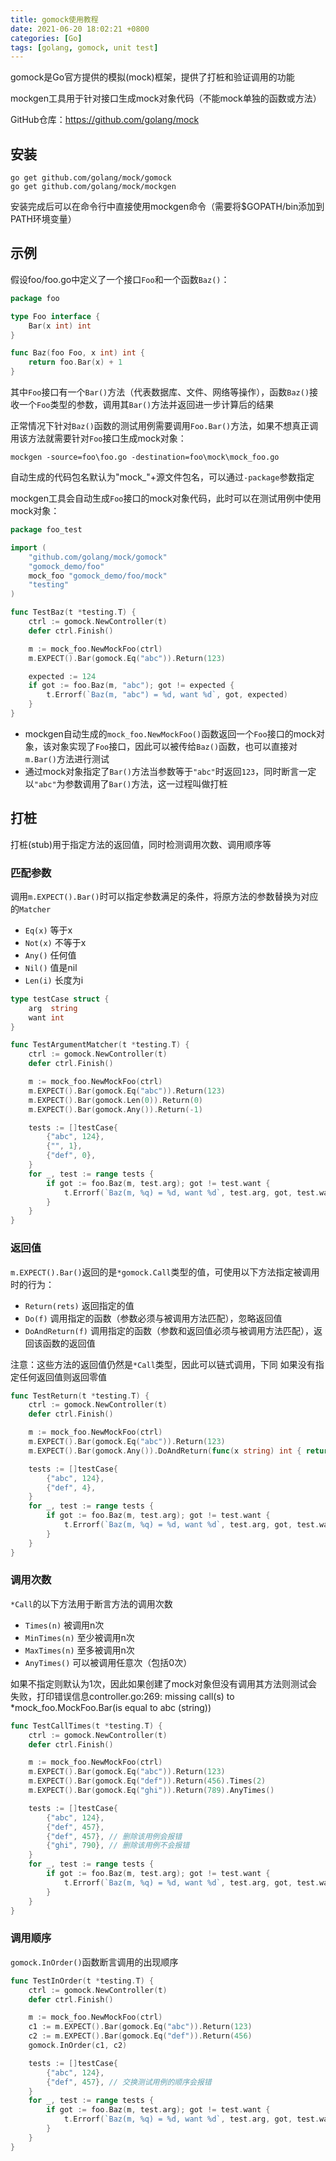 ```yaml
---
title: gomock使用教程
date: 2021-06-20 18:02:21 +0800
categories: [Go]
tags: [golang, gomock, unit test]
---
```

gomock是Go官方提供的模拟(mock)框架，提供了打桩和验证调用的功能

mockgen工具用于针对接口生成mock对象代码（不能mock单独的函数或方法）

GitHub仓库：<https://github.com/golang/mock>

## 安装
```
go get github.com/golang/mock/gomock
go get github.com/golang/mock/mockgen
```

安装完成后可以在命令行中直接使用mockgen命令（需要将$GOPATH/bin添加到PATH环境变量）

## 示例
假设foo/foo.go中定义了一个接口`Foo`和一个函数`Baz()`：

```go
package foo

type Foo interface {
	Bar(x int) int
}

func Baz(foo Foo, x int) int {
	return foo.Bar(x) + 1
}
```

其中`Foo`接口有一个`Bar()`方法（代表数据库、文件、网络等操作），函数`Baz()`接收一个`Foo`类型的参数，调用其`Bar()`方法并返回进一步计算后的结果

正常情况下针对`Baz()`函数的测试用例需要调用`Foo.Bar()`方法，如果不想真正调用该方法就需要针对`Foo`接口生成mock对象：

```
mockgen -source=foo\foo.go -destination=foo\mock\mock_foo.go
```

自动生成的代码包名默认为"mock_"+源文件包名，可以通过`-package`参数指定

mockgen工具会自动生成`Foo`接口的mock对象代码，此时可以在测试用例中使用mock对象：

```go
package foo_test

import (
	"github.com/golang/mock/gomock"
	"gomock_demo/foo"
	mock_foo "gomock_demo/foo/mock"
	"testing"
)

func TestBaz(t *testing.T) {
	ctrl := gomock.NewController(t)
	defer ctrl.Finish()

	m := mock_foo.NewMockFoo(ctrl)
	m.EXPECT().Bar(gomock.Eq("abc")).Return(123)

	expected := 124
	if got := foo.Baz(m, "abc"); got != expected {
		t.Errorf(`Baz(m, "abc") = %d, want %d`, got, expected)
	}
}
```

* mockgen自动生成的`mock_foo.NewMockFoo()`函数返回一个`Foo`接口的mock对象，该对象实现了`Foo`接口，因此可以被传给`Baz()`函数，也可以直接对`m.Bar()`方法进行测试
* 通过mock对象指定了`Bar()`方法当参数等于`"abc"`时返回`123`，同时断言一定以`"abc"`为参数调用了`Bar()`方法，这一过程叫做打桩

## 打桩
打桩(stub)用于指定方法的返回值，同时检测调用次数、调用顺序等

### 匹配参数
调用`m.EXPECT().Bar()`时可以指定参数满足的条件，将原方法的参数替换为对应的`Matcher`
* `Eq(x)` 等于x
* `Not(x)` 不等于x
* `Any()` 任何值
* `Nil()` 值是nil
* `Len(i)` 长度为i

```go
type testCase struct {
	arg  string
	want int
}

func TestArgumentMatcher(t *testing.T) {
	ctrl := gomock.NewController(t)
	defer ctrl.Finish()

	m := mock_foo.NewMockFoo(ctrl)
	m.EXPECT().Bar(gomock.Eq("abc")).Return(123)
	m.EXPECT().Bar(gomock.Len(0)).Return(0)
	m.EXPECT().Bar(gomock.Any()).Return(-1)

	tests := []testCase{
		{"abc", 124},
		{"", 1},
		{"def", 0},
	}
	for _, test := range tests {
		if got := foo.Baz(m, test.arg); got != test.want {
			t.Errorf(`Baz(m, %q) = %d, want %d`, test.arg, got, test.want)
		}
	}
}
```

### 返回值
`m.EXPECT().Bar()`返回的是`*gomock.Call`类型的值，可使用以下方法指定被调用时的行为：
* `Return(rets)` 返回指定的值
* `Do(f)` 调用指定的函数（参数必须与被调用方法匹配），忽略返回值
* `DoAndReturn(f)` 调用指定的函数（参数和返回值必须与被调用方法匹配），返回该函数的返回值

注意：这些方法的返回值仍然是`*Call`类型，因此可以链式调用，下同
如果没有指定任何返回值则返回零值

```go
func TestReturn(t *testing.T) {
	ctrl := gomock.NewController(t)
	defer ctrl.Finish()

	m := mock_foo.NewMockFoo(ctrl)
	m.EXPECT().Bar(gomock.Eq("abc")).Return(123)
	m.EXPECT().Bar(gomock.Any()).DoAndReturn(func(x string) int { return len(x) })

	tests := []testCase{
		{"abc", 124},
		{"def", 4},
	}
	for _, test := range tests {
		if got := foo.Baz(m, test.arg); got != test.want {
			t.Errorf(`Baz(m, %q) = %d, want %d`, test.arg, got, test.want)
		}
	}
}
```

### 调用次数
`*Call`的以下方法用于断言方法的调用次数
* `Times(n)` 被调用n次
* `MinTimes(n)` 至少被调用n次
* `MaxTimes(n)` 至多被调用n次
* `AnyTimes()` 可以被调用任意次（包括0次）

如果不指定则默认为1次，因此如果创建了mock对象但没有调用其方法则测试会失败，打印错误信息controller.go:269: missing call(s) to *mock_foo.MockFoo.Bar(is equal to abc (string))

```go
func TestCallTimes(t *testing.T) {
	ctrl := gomock.NewController(t)
	defer ctrl.Finish()

	m := mock_foo.NewMockFoo(ctrl)
	m.EXPECT().Bar(gomock.Eq("abc")).Return(123)
	m.EXPECT().Bar(gomock.Eq("def")).Return(456).Times(2)
	m.EXPECT().Bar(gomock.Eq("ghi")).Return(789).AnyTimes()

	tests := []testCase{
		{"abc", 124},
		{"def", 457},
		{"def", 457}, // 删除该用例会报错
		{"ghi", 790}, // 删除该用例不会报错
	}
	for _, test := range tests {
		if got := foo.Baz(m, test.arg); got != test.want {
			t.Errorf(`Baz(m, %q) = %d, want %d`, test.arg, got, test.want)
		}
	}
}
```

### 调用顺序
`gomock.InOrder()`函数断言调用的出现顺序

```go
func TestInOrder(t *testing.T) {
	ctrl := gomock.NewController(t)
	defer ctrl.Finish()

	m := mock_foo.NewMockFoo(ctrl)
	c1 := m.EXPECT().Bar(gomock.Eq("abc")).Return(123)
	c2 := m.EXPECT().Bar(gomock.Eq("def")).Return(456)
	gomock.InOrder(c1, c2)

	tests := []testCase{
		{"abc", 124},
		{"def", 457}, // 交换测试用例的顺序会报错
	}
	for _, test := range tests {
		if got := foo.Baz(m, test.arg); got != test.want {
			t.Errorf(`Baz(m, %q) = %d, want %d`, test.arg, got, test.want)
		}
	}
}
```
